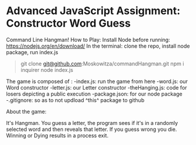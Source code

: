 # Advanced JavaScript Assignment: Constructor Word Guess
Command Line Hangman!
How to Play: 
Install Node before running: https://nodejs.org/en/download/
In the terminal: clone the repo, install node package, run index.js
>git clone git@github.com:Moskowitza/commandHangman.git
>npm i inquirer
>node index.js 

The game is composed of : 
-index.js: run the game from here
-word.js: our Word constructor 
-letter.js: our Letter constructor
-theHanging.js: code for losers depicting a public execution
-package.json: for our node package
-.gitignore: so as to not updload ^this^ package to github

About the game:

It's Hangman. You guess a letter, the program sees if it's in a randomly selected word and then reveals that letter. If you guess wrong you die. Winning or Dying results in a process exit.

